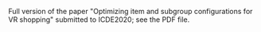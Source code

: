 Full version of the paper "Optimizing item and subgroup configurations for VR shopping" submitted to ICDE2020; see the PDF file.
